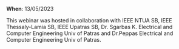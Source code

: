 
**When**: 13/05/2023

This webinar was hosted in collaboration with IEEE NTUA SB, IEEE Thessaly-Lamia SB, IEEE Upatras SB, Dr. Sgarbas Κ. Electrical and Computer Engineering Univ of Patras  and Dr.Peppas  Electrical and Computer Engineering Univ of Patras. 

